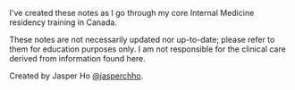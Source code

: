 I've created these notes as I go through my core Internal Medicine residency training in Canada.

These notes are not necessarily updated nor up-to-date; please refer to them for education purposes only. I am not responsible for the clinical care derived from information found here.

Created by Jasper Ho [@jasperchho](https://www.twitter.com/jasperchho).